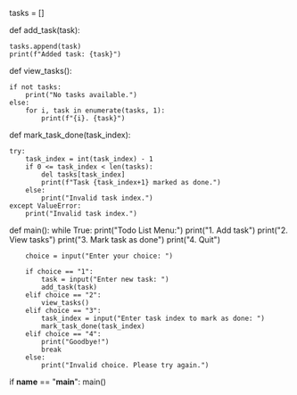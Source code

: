 
tasks = []

def add_task(task):

    tasks.append(task)
    print(f"Added task: {task}")

def view_tasks():

    if not tasks:
        print("No tasks available.")
    else:
        for i, task in enumerate(tasks, 1):
            print(f"{i}. {task}")

def mark_task_done(task_index):

    try:
        task_index = int(task_index) - 1
        if 0 <= task_index < len(tasks):
            del tasks[task_index]
            print(f"Task {task_index+1} marked as done.")
        else:
            print("Invalid task index.")
    except ValueError:
        print("Invalid task index.")

def main():
    while True:
        print("Todo List Menu:")
        print("1. Add task")
        print("2. View tasks")
        print("3. Mark task as done")
        print("4. Quit")

        choice = input("Enter your choice: ")

        if choice == "1":
            task = input("Enter new task: ")
            add_task(task)
        elif choice == "2":
            view_tasks()
        elif choice == "3":
            task_index = input("Enter task index to mark as done: ")
            mark_task_done(task_index)
        elif choice == "4":
            print("Goodbye!")
            break
        else:
            print("Invalid choice. Please try again.")

if __name__ == "__main__":
    main()
